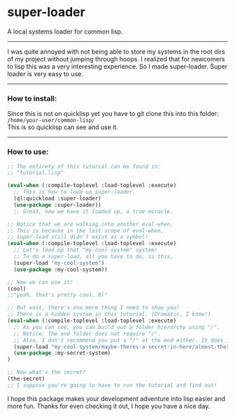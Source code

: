 # super-loader
 A local systems loader for common lisp.

----

I was quite annoyed with not being able to store my systems in the root dirs of my project without jumping through hoops.
I realized that for newcomers to lisp this was a very interesting experience. 
So I made super-loader. Super loader is very easy to use.

----

### How to install:

Since this is not on quicklisp yet you have to git clone this into this folder:<br>
``/home/your-user/common-lisp/``<br>
This is so quicklisp can see and use it.

-----

### How to use:

```lisp
;; The entirety of this tutorial can be found in:
;; "tutorial.lisp"

(eval-when (:compile-toplevel :load-toplevel :execute)
  ;; This is how to load up super-loader.
  (ql:quickload :super-loader)
  (use-package :super-loader))
  ;; Great, now we have it loaded up, a true miracle.

;; Notice that we are walking into another eval-when.
;; This is because in the last scope of eval-when,
;; super-load still didn't exist as a symbol!
(eval-when (:compile-toplevel :load-toplevel :execute)
  ;; Let's load up that "my-cool-system" system!
  ;; To do a super-load, all you have to do, is this.
  (super-load "my-cool-system")
  (use-package :my-cool-system))

;; Now we can use it!
(cool)
;;"yeah, that's pretty cool. 8)" 

;; But wait, there's one more thing I need to show you!
;; There is a hidden system in this tutorial. (Dramatic, I know!)
(eval-when (:compile-toplevel :load-toplevel :execute)
  ;; As you can see, you can build out a folder hierarchy using "/".
  ;; Notice: The end folder does not require "/".
  ;; Also, I don't recommend you put a "/" at the end either. It does it for you. :P
  (super-load "my-cool-system/maybe-theres-a-secret-in-here/almost-there/my-secret-system")
  (use-package :my-secret-system)
)

;; Now what's the secret?
(the-secret)
;; I suppose you're going to have to run the tutorial and find out!
```
I hope this package makes your development adventure into lisp easier and more fun.
Thanks for even checking it out, I hope you have a nice day.
